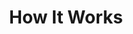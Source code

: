 ---
title : "How It Works"
description : "this is meta description"
layout : "how-it-works"
draft : false

# work_process
work_process:
  enable: true
  title: "How Saasis Really Works?"
  subtitle: "Work Process"
  content: "Lorem ipsum dolor amet, consectetur adipwrgv wiscin Diam ut id nisl  rhoncus, imperet coquat ornsda"

  tablist:
  - title: "For Regular Users"
    tablist_item:
    - subtitle: "Why customer retention is the ultimate Of growth"
      description: "Lorem ipsum dolor, consetur lectus vehicula eget ante. Neque non tristique tincidunt quam commodo"
      image: "images/work-process/01.webp"

    - subtitle: "Accross All Your Mobile App And Web Applications"
      description: "Lorem ipsum dolor, consetur lectus vehicula eget ante. Neque non tristique tincidunt quam commodo"
      image: "images/work-process/02.webp"

    - subtitle: "How to Be  build the ultimate tech stack for growth"
      description: "Lorem ipsum dolor, consetur lectus vehicula eget ante. Neque non tristique tincidunt quam commodo"
      image: "images/work-process/03.webp"

    - subtitle: "Accross All Your Mobile App And Web Applications"
      description: "Lorem ipsum dolor, consetur lectus vehicula eget ante. Neque non tristique tincidunt quam commodo"
      image: "images/work-process/02.webp"

  - title: "For Basic Users"
    tablist_item:
    - subtitle: "Accross All Your Mobile App And Web Applications"
      description: "Lorem ipsum dolor, consetur lectus vehicula eget ante. Neque non tristique tincidunt quam commodo"
      image: "images/work-process/02.webp"

    - subtitle: "Why customer retention is the ultimate Of growth"
      description: "Lorem ipsum dolor, consetur lectus vehicula eget ante. Neque non tristique tincidunt quam commodo"
      image: "images/work-process/01.webp"

    - subtitle: "How to Be  build the ultimate tech stack for growth"
      description: "Lorem ipsum dolor, consetur lectus vehicula eget ante. Neque non tristique tincidunt quam commodo"
      image: "images/work-process/03.webp"

  - title: "For Heavy Users"
    tablist_item:
    - subtitle: "How to Be  build the ultimate tech stack for growth"
      description: "Lorem ipsum dolor, consetur lectus vehicula eget ante. Neque non tristique tincidunt quam commodo"
      image: "images/work-process/03.webp"

    - subtitle: "Why customer retention is the ultimate Of growth"
      description: "Lorem ipsum dolor, consetur lectus vehicula eget ante. Neque non tristique tincidunt quam commodo"
      image: "images/work-process/01.webp"

    - subtitle: "Accross All Your Mobile App And Web Applications"
      description: "Lorem ipsum dolor, consetur lectus vehicula eget ante. Neque non tristique tincidunt quam commodo"
      image: "images/work-process/02.webp"

    - subtitle: "How to Be  build the ultimate tech stack for growth"
      description: "Lorem ipsum dolor, consetur lectus vehicula eget ante. Neque non tristique tincidunt quam commodo"
      image: "images/work-process/03.webp"


# working_steps
working_steps:
  enable: true
  title: "Always Belive In Better Build"
  subtitle: "Working Steps"
  content: "Lorem ipsum dolor, consectetur adipiscing elit. Convallis cursus ac orci diam, facilisis. Quis et pulvinar nec praesent qum magna amet. Magna blandit sodales, aenean rhoncus"

  step_one:
    title: "We have To designing develop websites"
    subtitle: "Built to convert"
    content: "Lorem ipsum dolor amet, consectetur adipisacing elit. Nibh sem tellus turpis lectus eu vehicula eget ante. Neque non tristique tincidunt quam commodo, inas consectetur pellen tesrfgb srgbw ssqs dvgsue."
    
    process:
    - name: "Client Projects"
      image: "images/features/02.webp"
    - name: "Digital Analytics"
      image: "images/features/03.webp"
    - name: "Creative Ideas"
      image: "images/features/04.webp"
    - name: "Analytics Toolbox"
      image: "images/features/05.webp"

  step_two:
    title: "Saais is a high convert template In the saaS"
    subtitle: "drives growth"
    content: "Lorem ipsum dolor sit amet, consectetur adipisacing elit. Nibh sem tellus turpis lectus eu vehicula eget ante. Neque non tristique tincidunt quam commodo, inas consectetur pellen tesrfgb srgbw ssqs dvgsue."
    image: "images/growth.webp"

  step_three:
    title: "We agonize over the details a make sure"
    subtitle: "Convert traffic"
    content: "Lorem ipsum dolor amet, consectetur adipisacing elit. Nibh sem tellus turpis lectus eu vehicula eget ante. Neque non tristique tincidunt quam commodo, inas consectetur pellen tesrfgb srgbw ssqs dvgsue."
    image: "images/feature-image-4.webp"


---